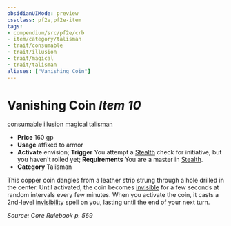 ```yaml
---
obsidianUIMode: preview
cssclass: pf2e,pf2e-item
tags:
- compendium/src/pf2e/crb
- item/category/talisman
- trait/consumable
- trait/illusion
- trait/magical
- trait/talisman
aliases: ["Vanishing Coin"]
---
```

# Vanishing Coin *Item 10*  
[consumable](../../../Rules/traits/consumable.md)  [illusion](../../../Rules/traits/illusion.md)  [magical](../../../Rules/traits/magical.md)  [talisman](../../../Rules/traits/talisman.md)  

- **Price** 160 gp
- **Usage** affixed to armor
- **Activate** envision; **Trigger** You attempt a [Stealth](../../skills.md#Stealth) check for initiative, but you haven't rolled yet; **Requirements** You are a master in [Stealth](../../skills.md#Stealth).
- **Category** Talisman

This copper coin dangles from a leather strip strung through a hole drilled in the center. Until activated, the coin becomes [invisible](../../../Rules/conditions.md#Invisible) for a few seconds at random intervals every few minutes. When you activate the coin, it casts a 2nd-level [invisibility](../../spells/invisibility.md) spell on you, lasting until the end of your next turn.

*Source: Core Rulebook p. 569*